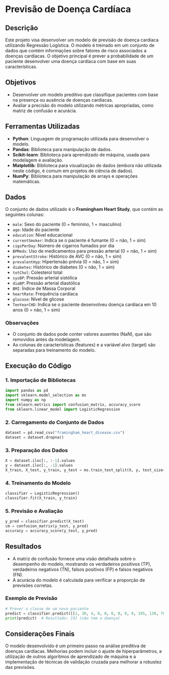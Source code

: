 # Previsão de Doença Cardíaca

## Descrição
Este projeto visa desenvolver um modelo de previsão de doença cardíaca utilizando Regressão Logística. O modelo é treinado em um conjunto de dados que contém informações sobre fatores de risco associados a doenças cardíacas. O objetivo principal é prever a probabilidade de um paciente desenvolver uma doença cardíaca com base em suas características.

## Objetivos
- Desenvolver um modelo preditivo que classifique pacientes com base na presença ou ausência de doenças cardíacas.
- Avaliar a precisão do modelo utilizando métricas apropriadas, como matriz de confusão e acurácia.

## Ferramentas Utilizadas
- **Python**: Linguagem de programação utilizada para desenvolver o modelo.
- **Pandas**: Biblioteca para manipulação de dados.
- **Scikit-learn**: Biblioteca para aprendizado de máquina, usada para modelagem e avaliação.
- **Matplotlib**: Biblioteca para visualização de dados (embora não utilizada neste código, é comum em projetos de ciência de dados).
- **NumPy**: Biblioteca para manipulação de arrays e operações matemáticas.

## Dados
O conjunto de dados utilizado é o **Framingham Heart Study**, que contém as seguintes colunas:

- `male`: Sexo do paciente (0 = feminino, 1 = masculino)
- `age`: Idade do paciente
- `education`: Nível educacional
- `currentSmoker`: Indica se o paciente é fumante (0 = não, 1 = sim)
- `cigsPerDay`: Número de cigarros fumados por dia
- `BPMeds`: Uso de medicamentos para pressão arterial (0 = não, 1 = sim)
- `prevalentStroke`: Histórico de AVC (0 = não, 1 = sim)
- `prevalentHyp`: Hipertensão prévia (0 = não, 1 = sim)
- `diabetes`: Histórico de diabetes (0 = não, 1 = sim)
- `totChol`: Colesterol total
- `sysBP`: Pressão arterial sistólica
- `diaBP`: Pressão arterial diastólica
- `BMI`: Índice de Massa Corporal
- `heartRate`: Frequência cardíaca
- `glucose`: Nível de glicose
- `TenYearCHD`: Indica se o paciente desenvolveu doença cardíaca em 10 anos (0 = não, 1 = sim)

### Observações
- O conjunto de dados pode conter valores ausentes (NaN), que são removidos antes da modelagem.
- As colunas de características (features) e a variável alvo (target) são separadas para treinamento do modelo.

## Execução do Código

### 1. Importação de Bibliotecas
```python
import pandas as pd
import sklearn.model_selection as ms
import numpy as np
from sklearn.metrics import confusion_matrix, accuracy_score
from sklearn.linear_model import LogisticRegression
```

### 2. Carregamento do Conjunto de Dados
```python
dataset = pd.read_csv("framingham_heart_disease.csv")
dataset = dataset.dropna()
```

### 3. Preparação dos Dados
```python
X = dataset.iloc[:, :-1].values
y = dataset.iloc[:, -1].values
X_train, X_test, y_train, y_test = ms.train_test_split(X, y, test_size=1/5, random_state=0)
```

### 4. Treinamento do Modelo
```python
classifier = LogisticRegression()
classifier.fit(X_train, y_train)
```

### 5. Previsão e Avaliação
```python
y_pred = classifier.predict(X_test)
cm = confusion_matrix(y_test, y_pred)
accuracy = accuracy_score(y_test, y_pred)
```

## Resultados
- A matriz de confusão fornece uma visão detalhada sobre o desempenho do modelo, mostrando os verdadeiros positivos (TP), verdadeiros negativos (TN), falsos positivos (FP) e falsos negativos (FN).
- A acurácia do modelo é calculada para verificar a proporção de previsões corretas.

### Exemplo de Previsão
```python
# Prever a classe de um novo paciente
predict = classifier.predict([[1, 30, 4, 0, 0, 0, 0, 0, 0, 195, 130, 70, 80, 20, 56]])
print(predict)  # Resultado: [0] (não tem a doença)
```

## Considerações Finais
O modelo desenvolvido é um primeiro passo na análise preditiva de doenças cardíacas. Melhorias podem incluir o ajuste de hiperparâmetros, a utilização de outros algoritmos de aprendizado de máquina e a implementação de técnicas de validação cruzada para melhorar a robustez das previsões.
